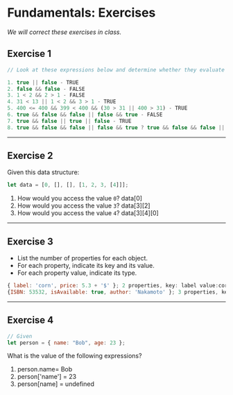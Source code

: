 # Fundamentals: Exercises

_We will correct these exercises in class._

## Exercise 1

```js
// Look at these expressions below and determine whether they evaluate to true or false

1. true || false - TRUE
2. false && false - FALSE
3. 1 < 2 && 2 > 1 - FALSE
4. 31 < 13 || 1 < 2 && 3 > 1 - TRUE
5. 400 <= 400 && 399 < 400 && (30 > 31 || 400 > 31) - TRUE
6. true && false && false || false && true - FALSE
7. true && false || true || false - TRUE
8. true && false && false || false && true ? true && false && false || false && true : 1 < 2 && 2 > 1 - 
```

---

## Exercise 2

Given this data structure:

```js
let data = [0, [], [], [1, 2, 3, [4]]];
```

1. How would you access the value `0`? data[0]
2. How would you access the value `3`? data[3][2]
3. How would you access the value `4`? data[3][4][0]

---

## Exercise 3

- List the number of properties for each object.
- For each property, indicate its key and its value.
- For each property value, indicate its type.

```js
{ label: 'corn', price: 5.3 + '$' }; 2 properties, key: label value:corn type:String, key:price value: 5.3+'$' type: String
{ISBN: 53532, isAvailable: true, author: 'Nakamoto' }; 3 properties, key:ISBN value:53532 type:number, key:isAvailable value:true type:Boolean, key:author value:Nakamoto type: String
```

---

## Exercise 4

```js
// Given
let person = { name: "Bob", age: 23 };
```

What is the value of the following expressions?

1. person.name= Bob
2. person['name'] = 23
3. person[name] = undefined
